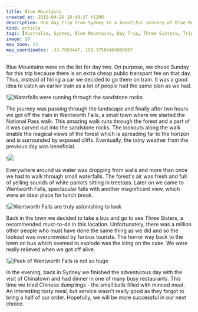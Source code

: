 ```yaml
---
title: Blue Mountains
created_at: 2015-04-26 18:40:37 +1200
description: One day trip from Sydney to a beautiful scenery of Blue Mountains. There is no need to hire a car as trains are going there straight from the central station.
kind: article
tags: [Australia, Sydney, Blue Mountains, Day Trip, Three Sisters, Trip]
image: 10
map_zoom: 13
map_coordinates: -33.7093447, 150.37586469999997
---
```


Blue Mountains were on the list for day two. On purpose, we chose Sunday for this trip because there is an extra cheap public transport fee on that day. Thus, instead of hiring a car we decided to go there on train. It was a good idea to catch an earlier train as a lot of people had the same plan as we had.

!![Waterfalls were running through the sandstone rocks](1)

The journey was passing through the landscape and finally after two hours we got off the train in Wentworth Falls, a small town where we started the National Pass walk. This amazing walk runs through the forest and a part of it was carved out into the sandstone rocks. The lookouts along the walk enable the magical views of the forest which is spreading far to the horizon and is surrounded by exposed cliffs. Eventually, the rainy weather from the previous day was beneficial.

!![](3)

Everywhere around us water was dropping from walls and more than once we had to walk through small waterfalls. The forest's air was fresh and full of yelling sounds of white parrots sitting in treetops. Later on we came to Wentworth Falls, spectacular falls with another magnificent view, which were an ideal place for lunch break.

!![Wentworth Falls are truly astonishing to look](5)

Back in the town we decided to take a bus and go to see Three Sisters, a recommended must-to-do in this location. Unfortunately, there was a million other people who must have done the same thing as we did and so the lookout was overcrowded by furious tourists. The horror way back to the town on bus which seemed to explode was the icing on the cake. We were really relieved when we got off alive.

!![Peek of Wentworth Falls is not so huge](8)

In the evening, back in Sydney we finished the adventurous day with the visit of Chinatown and had dinner in one of many busy restaurants. This time we tried Chinese dumplings - the small balls filled with minced meat. An interesting tasty meal, but service wasn't really good as they forgot to bring a half of our order. Hopefully, we will be more successful in our next choice.
